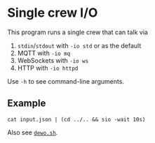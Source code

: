 # Single crew I/O

This program runs a single crew that can talk via

1. `stdin`/`stdout` with `-io std` or as the default
2. MQTT with `-io mq`
3. WebSockets with `-io ws`
4. HTTP with `-io httpd`

Use `-h` to see command-line arguments.

## Example

```Shell
cat input.json | (cd ../.. && sio -wait 10s)
```

Also see [`dewo.sh`](demo.sh).

